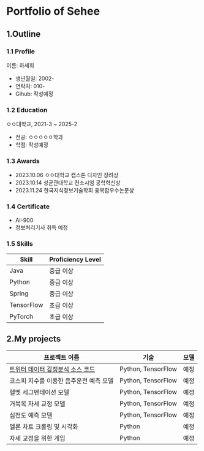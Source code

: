 # Portfolio of Sehee

## 1.Outline

### 1.1 Profile
이름: 하세희
* 생년월일: 2002-
* 연락처: 010-
* Gihub: 작성예정

### 1.2 Education

ㅇㅇ대학교, 2021-3 ~ 2025-2

* 전공: ㅇㅇㅇㅇㅇ학과
* 학점: 작성예정

### 1.3 Awards
* 2023.10.06 ㅇㅇ대학교 캡스톤 디자인 장려상
* 2023.10.14 성균관대학교 컨소시엄 공학혁신상
* 2023.11.24 한국지식정보기술학회 융복합우수논문상

### 1.4 Certificate
* AI-900
* 정보처리기사 취득 예정

### 1.5 Skills 
| Skill     | Proficiency Level      |
|-----------|------------------------|
| Java      | 중급 이상               |
| Python    | 중급 이상               |
| Spring    | 중급 이상               |
| TensorFlow | 초급 이상               |
| PyTorch   | 초급 이상               |

## 2.My projects

| 프로젝트 이름                                            | 기술      | 모델         |
|----------------------------------------------------------|-----------|---------------|
| [트위터 데이터 감정분석 소스 코드](https://github.com/tpglgk/Project/blob/main/Tweetemotion.ipynb)                            | Python, TensorFlow  | 예정          |
| 코스피 지수를 이용한 음주운전 예측 모델                  | Python, TensorFlow | 예정  |
| 헬멧 세그멘테이션 모델                                   | Python, TensorFlow | 예정  |
| 거북목 자세 교정 모델                                    | Python, TensorFlow | 예정  |
| 심전도 예측 모델                                         | Python, TensorFlow | 예정  |
| 멜론 차트 크롤링 및 시각화                               | Python    | 예정          |
| 자세 교정을 위한 게임                                    | Python    | 예정          |
